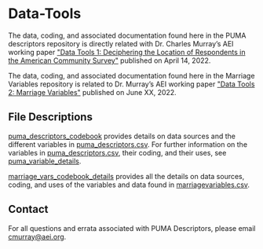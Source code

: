 # Data-Tools

The data, coding, and associated documentation found here in the PUMA descriptors repository is directly related with Dr. Charles Murray’s AEI working paper ["Data Tools 1: Deciphering the Location of Respondents in the American Community Survey"](https://www.aei.org/research-products/working-paper/puma-descriptors/) published on April 14, 2022.

The data, coding, and associated documentation found here in the Marriage Variables repository is related to Dr. Murray’s AEI working paper ["Data Tools 2: Marriage Variables"](https://www.aei.org/research-products/working-paper/puma-descriptors/) published on June XX, 2022.

## File Descriptions

[puma_descriptors_codebook](https://github.com/Charles-Murray1/Data-Tools/blob/main/puma_descriptors_codebook.pdf) provides details on data sources and the different variables in [puma_descriptors.csv](https://github.com/Charles-Murray1/Data-Tools/blob/main/puma_descriptors.csv). For further information on the variables in [puma_descriptors.csv](https://github.com/Charles-Murray1/Data-Tools/blob/main/puma_descriptors.csv), their coding, and their uses, see [puma_variable_details](https://github.com/Charles-Murray1/Data-Tools/blob/main/puma_variable_details.pdf).

[marriage_vars_codebook_details](https://github.com/Charles-Murray1/Data-Tools/blob/main/marriage_vars_codebook_details.pdf) provides all the details on data sources, coding, and uses of the variables and data found in [marriagevariables.csv](). 

## Contact

For all questions and errata associated with PUMA Descriptors, please email cmurray@aei.org. 

